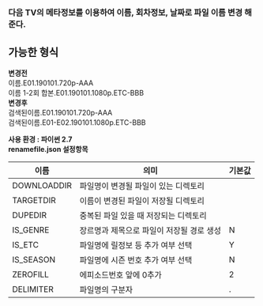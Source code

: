 ### 다음 TV의 메타정보를 이용하여 이름, 회차정보, 날짜로 파일 이름 변경 해준다.
## 가능한 형식
**변경전**  
이름.E01.190101.720p-AAA  
이름 1-2회 합본.E01.190101.1080p.ETC-BBB  
**변경후**  
검색된이름.E01.190101.720p-AAA  
검색된이름.E01-E02.190101.1080p.ETC-BBB  

**사용 환경 : 파이썬 2.7**  
**renamefile.json 설정항목** 

| 이름 | 의미 | 기본값 |
|---|---|---|
| DOWNLOADDIR | 파일명이 변경될 파일이 있는 디렉토리 | |
| TARGETDIR  | 이름이 변경된 파일이 저장될 디렉토리 | |
| DUPEDIR | 중복된 파일 있을 때 저장되는 디렉토리 |  |
| IS_GENRE | 장르명과 제목으로 파일이 저장될 경로 생성 | N |
| IS_ETC | 파일명에 릴정보 등 추가 여부 선택 | Y |
| IS_SEASON | 파일명에 시즌 번호  추가 여부 선택 | N |
| ZEROFILL | 에피소드번호 앞에 0추가 | 2 |
| DELIMITER  | 파일명의 구분자 | . |